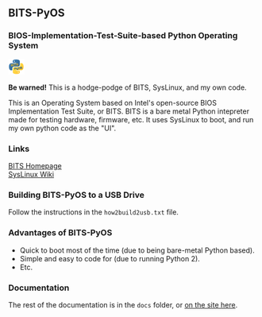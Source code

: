 ## BITS-PyOS
### BIOS-Implementation-Test-Suite-based Python Operating System

<img src="media/icon_render.png" alt="BITS-PyOS Icon" style="width:32px;height:32px;">

**Be warned!** This is a hodge-podge of BITS, SysLinux, and my own code.  

This is an Operating System based on Intel's open-source BIOS Implementation Test Suite, or BITS. BITS is a bare metal Python intepreter made for testing hardware, firmware, etc. It uses SysLinux to boot, and run my own python code as the "UI".

### Links

[BITS Homepage](https://biosbits.org/ "BIOS Implementation Test Suite")  
[SysLinux Wiki](https://www.syslinux.org/wiki/index.php?title=The_Syslinux_Project "Syslinux Wiki")

### Building BITS-PyOS to a USB Drive

Follow the instructions in the `how2build2usb.txt` file.

### Advantages of BITS-PyOS

- Quick to boot most of the time (due to being bare-metal Python based).
- Simple and easy to code for (due to running Python 2).
- Etc.

### Documentation

The rest of the documentation is in the `docs` folder, or [on the site here](https://sykeben.github.io/BITS-PyOS).
